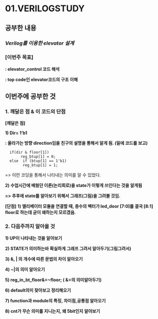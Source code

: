 # 01.VERILOGSTUDY
## 공부한 내용
### ***Verilog를 이용한 elevator 설계***


### **[이번주 목표]**

**: elevator_control 코드 해석**

**: top code인 elevator코드의 구조 이해**

## 이번주에 공부한 것

### **1.  깨달은 점 & 이 코드의 단점**
**[깨달은 점]**

**1) Dir= 1’b1**

**: 올라가는 방향 direction임을 친구의 설명을 통해서 알게 됨. (밑에 코드를 보고)**
```
  if(dir & floor[1])
 	   reg_btup[1] = 0;	
  else  if (btup[1] == 1'b1)
		reg_btup[1] = 1;
```
=> 이런 코딩을 통해서 나타내는 의미를 알 수 있었다.

**2) 수업시간에 배웠던 이론(논리회로)을 state가 이렇게 쓰인다는 것을 알게됨**

**=> 추후에 state를 알아보기 위해서 그래프(그림)을 그려볼 것임.**

**[단점]**
**1) 엘리베이터 모듈을 연결할 때, 층수의 벡터가 led_door [7:0]를 결국 [8:1] floor로 하는데 굳이 왜하는지 모르겠음.**

### **2.  다음주까지 알아올 것**

**1) UP이 나타내는 것을 알아보기**

**2) STATE가 의미하는바 확실하게 그래프 그려서 알아두기(그림그려서)**

**3) &, | 의 개수에 따른 문법의 차이 알아오기**

**4) ~|의 의미 알아오기**

**5) reg_in_bt_floor&=~floor;  ( &=의 의미알아두기)**

**6) default의미 찾아보고 정리해오기**

**7) function과 module의 특징, 차이점,공통점 알아오기**

**8) cnt가 무슨 의미를 지니는지, 왜 5bit인지 알아보기**
